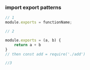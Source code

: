### import export patterns
```js
// 1
module.exports = functionName;

// 2

module.exports = (a, b) {
    return a + b
}
// then const add = require('./add')

//3
```